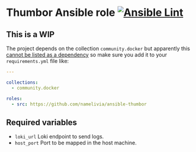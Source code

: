 # Thumbor Ansible role [![Ansible Lint](https://github.com/namelivia/ansible-thumbor/actions/workflows/ansible-lint.yml/badge.svg)](https://github.com/namelivia/ansible-thumbor/actions/workflows/ansible-lint.yml)

## This is a WIP

The project depends on the collection `community.docker` but apparently this [cannot be listed as a dependency](https://github.com/ansible/ansible/issues/62847) so make sure you add it to your `requirements.yml` file like:

```yml
---

collections:
  - community.docker

roles:
  - src: https://github.com/namelivia/ansible-thumbor
```

## Required variables
 - `loki_url` Loki endpoint to send logs.
 - `host_port` Port to be mapped in the host machine.
